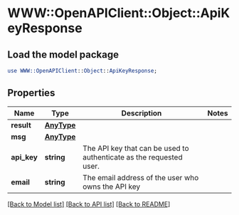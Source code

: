 # WWW::OpenAPIClient::Object::ApiKeyResponse

## Load the model package
```perl
use WWW::OpenAPIClient::Object::ApiKeyResponse;
```

## Properties
Name | Type | Description | Notes
------------ | ------------- | ------------- | -------------
**result** | [**AnyType**](.md) |  | 
**msg** | [**AnyType**](.md) |  | 
**api_key** | **string** | The API key that can be used to authenticate as the requested user.  | 
**email** | **string** | The email address of the user who owns the API key  | 

[[Back to Model list]](../README.md#documentation-for-models) [[Back to API list]](../README.md#documentation-for-api-endpoints) [[Back to README]](../README.md)


